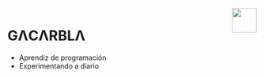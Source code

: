 <img align="right" border-radius="50px" src="https://avatars.githubusercontent.com/u/73355508?v=4" height="50">
<h1>GΛCΛRBLΛ</h1>

<ul>
  <li>Aprendiz de programación</li>
  <li>Experimentando a diario</li>
</ul>
